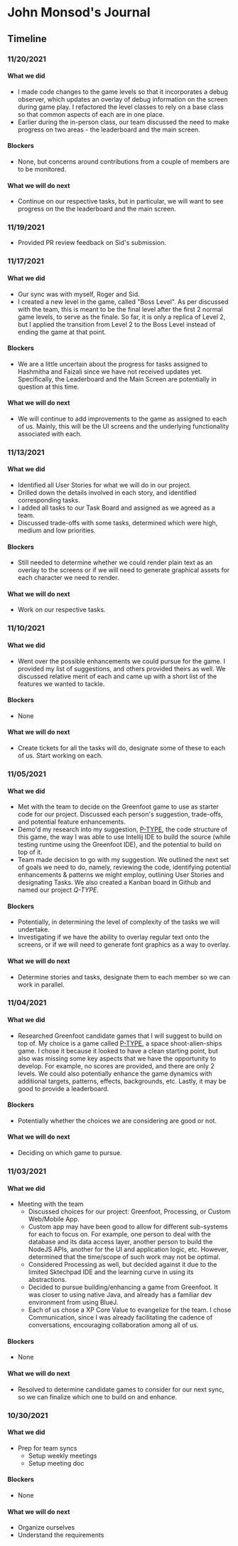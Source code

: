 # John Monsod's Journal


## Timeline

### 11/20/2021

#### What we did
* I made code changes to the game levels so that it incorporates a debug observer, which
updates an overlay of debug information on the screen during game play. I refactored the
level classes to rely on a base class so that common aspects of each are in one place.
* Earlier during the in-person class, our team discussed the need to make progress on
two areas - the leaderboard and the main screen.

#### Blockers
* None, but concerns around contributions from a couple of members are to be monitored.

#### What we will do next
* Continue on our respective tasks, but in particular, we will want to see progress on
the the leaderboard and the main screen.


### 11/19/2021

* Provided PR review feedback on Sid's submission.

### 11/17/2021

#### What we did
* Our sync was with myself, Roger and Sid.
* I created a new level in the game, called "Boss Level". As per discussed with the team,
this is meant to be the final level after the first 2 normal game levels, to serve as
the finale. So far, it is only a replica of Level 2, but I applied the transition from
Level 2 to the Boss Level instead of ending the game at that point.

#### Blockers
* We are a little uncertain about the progress for tasks assigned to Hashmitha and Faizali
since we have not received updates yet. Specifically, the Leaderboard and the Main Screen
are potentially in question at this time.

#### What we will do next
* We will continue to add improvements to the game as assigned to each of us. Mainly, this
will be the UI screens and the underlying functionality associated with each.


### 11/13/2021

#### What we did
* Identified all User Stories for what we will do in our project.
* Drilled down the details involved in each story, and identified corresponding tasks.
* I added all tasks to our Task Board and assigned as we agreed as a team.
* Discussed trade-offs with some tasks, determined which were high, medium and low priorities.

#### Blockers
* Still needed to determine whether we could render plain text as an overlay to the screens
or if we will need to generate graphical assets for each character we need to render.

#### What we will do next
* Work on our respective tasks.

### 11/10/2021

#### What we did
* Went over the possible enhancements we could pursue for the game. I provided my list of
  suggestions, and others provided theirs as well. We discussed relative merit of each and
  came up with a short list of the features we wanted to tackle.
#### Blockers
* None
#### What we will do next
* Create tickets for all the tasks will do, designate some of these to each of us. Start
  working on each.

### 11/05/2021

#### What we did
* Met with the team to decide on the Greenfoot game to use as starter code for our project.
  Discussed each person's suggestion, trade-offs, and potential feature enhancements.
* Demo'd my research into my suggestion, [P-TYPE](https://www.greenfoot.org/scenarios/13388),
  the code structure of this game, the way I was able to use Intellij IDE to build the source
  (while testing runtime using the Greenfoot IDE), and the potential to build on top of it.
* Team made decision to go with my suggestion. We outlined the next set of goals we need to do,
  namely, reviewing the code, identifying potential enhancements & patterns we might employ,
  outlining User Stories and designating Tasks. We also created a Kanban board in Github
  and named our project *Q-TYPE*. 

#### Blockers
* Potentially, in determining the level of complexity of the tasks we will undertake.
* Investigating if we have the ability to overlay regular text onto the screens, or if we will
  need to generate font graphics as a way to overlay.

#### What we will do next
* Determine stories and tasks, designate them to each member so we can work in parallel.

### 11/04/2021

#### What we did
* Researched Greenfoot candidate games that I will suggest to build on top of. My choice is
  a game called [P-TYPE](https://www.greenfoot.org/scenarios/13388), a space shoot-alien-ships game.
  I chose it because it looked to have a clean starting point, but also was missing some key
  aspects that we have the opportunity to develop. For example, no scores are provided, and
  there are only 2 levels. We could also potentially enhance the game dynamics with additional
  targets, patterns, effects, backgrounds, etc. Lastly, it may be good to provide a leaderboard.

#### Blockers
* Potentially whether the choices we are considering are good or not.

#### What we will do next
* Deciding on which game to pursue.

### 11/03/2021

#### What we did
* Meeting with the team
	* Discussed choices for our project: Greenfoot, Processing, or Custom Web/Mobile App.
	* Custom app may have been good to allow for different sub-systems for each to focus on.
    For example, one person to deal with the database and its data access layer, another
    person to build the NodeJS APIs, another for the UI and application logic, etc.
    However, determined that the time/scope of such work may not be optimal.
	* Considered Processing as well, but decided against it due to the limited Sktechpad IDE
    and the learning curve in using its abstractions.
	* Decided to pursue building/enhancing a game from Greenfoot. It was closer to using native
    Java, and already has a familiar dev environment from using BlueJ.
	* Each of us chose a XP Core Value to evangelize for the team. I chose Communication, since
    I was already facilitating the cadence of conversations, encouraging collaboration among
    all of us.

#### Blockers
* None

#### What we will do next
* Resolved to determine candidate games to consider for our next sync, so we can finalize
  which one to build on and enhance.


### 10/30/2021

#### What we did
* Prep for team syncs
	* Setup weekly meetings
	* Setup meeting doc

#### Blockers
* None

#### What we will do next
* Organize ourselves
* Understand the requirements



